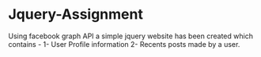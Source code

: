 # Jquery-Assignment
Using facebook graph API  a simple jquery website has been created which contains  -
1- User Profile information
2- Recents posts made by a user.
